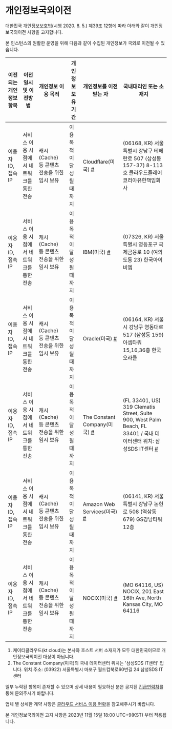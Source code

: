 # 개인정보국외이전
대한민국 개인정보보호법(시행 2020. 8. 5.) 제39조 12항에 따라 아래와 같이 개인정보국외이전 사항을 고지합니다.

본 인스턴스의 원활한 운영을 위해 다음과 같이 수집된 개인정보가 국외로 이전될 수 있습니다.

| 이전되는 개인정보 항목 | 이전일시 및 이전방법                      | 개인정보 이용 목적                                                    | 개인정보 보유 기간         | 개인정보를 이전받는 자     | 국내대리인 또는 소재지                                                                       |
|------------------------|-------------------------------------------|-----------------------------------------------------------------------|----------------------------|----------------------------|----------------------------------------------------------------------------------------------|
| 이용자 ID, 접속 IP     | 서비스 이용 시점에서 네트워크를 통한 전송 | 캐시(Cache) 등 콘텐츠 전송을 위한 임시 보유 | 이용 목적이 달성될 때 까지 | Cloudflare(미국) [#](https://www.cloudflare.com/)           | (06168, KR) 서울특별시 강남구 테헤란로 507 (삼성동 157-37) 8-113호 클라우드플레어코리아유한책임회사 |
| 이용자 ID, 접속 IP     | 서비스 이용 시점에서 네트워크를 통한 전송 | 캐시(Cache) 등 콘텐츠 전송을 위한 임시 보유 | 이용 목적이 달성될 때 까지 | IBM(미국) [#](https://www.ibm.com/kr-ko/cloud) | (07326, KR) 서울특별시 영등포구 국제금융로 10 (여의도동 23) 한국아이비엠 |
| 이용자 ID, 접속 IP     | 서비스 이용 시점에서 네트워크를 통한 전송 | 캐시(Cache) 등 콘텐츠 전송을 위한 임시 보유 | 이용 목적이 달성될 때 까지 | Oracle(미국) [#](https://www.oracle.com/kr/corporate/contact/) | (06164, KR) 서울시 강남구 영동대로 517 (삼성동 159) 아셈타워 15,16,36층 한국오라클 |
| 이용자 ID, 접속 IP     | 서비스 이용 시점에서 네트워크를 통한 전송 | 캐시(Cache) 등 콘텐츠 전송을 위한 임시 보유 | 이용 목적이 달성될 때 까지 | The Constant Company(미국) [#](https://www.constant.com/) | (FL 33401, US) 319 Clematis Street, Suite 900, West Palm Beach, FL 33401 / 국내 데이터센터 위치: 삼성SDS IT센터 [#](https://www.peeringdb.com/asn/20473) |
| 이용자 ID, 접속 IP     | 서비스 이용 시점에서 네트워크를 통한 전송 | 캐시(Cache) 등 콘텐츠 전송을 위한 임시 보유 | 이용 목적이 달성될 때 까지 | Amazon Web Services(미국) [#](https://aws.amazon.com/)| (06141, KR) 서울특별시 강남구 논현로 508 (역삼동 679) GS강남타워 12층 |
| 이용자 ID, 접속 IP     | 서비스 이용 시점에서 네트워크를 통한 전송 | 캐시(Cache) 등 콘텐츠 전송을 위한 임시 보유 | 이용 목적이 달성될 때 까지 | NOCIX(미국) [#](https://www.nocix.net/)| (MO 64116, US) NOCIX, 201 East 16th Ave, North Kansas City, MO 64116 |

1. 케이티클라우드(kt cloud)는 본사와 호스트 서버 소재지가 모두 대한민국이므로 개인정보국외이전 대상이 아닙니다.
2. The Constant Company(미국)의 국내 데이터센터 위치는 '삼성SDS IT센터' 입니다. 위치 주소: (03922) 서울특별시 마포구 월드컵북로60번길 24 삼성SDS IT센터

일부 누락된 항목이 존재할 수 있으며 상세 내용이 필요하신 분은 공지된 [긴급연락처](site_terms.md)를 통해 문의주시기 바랍니다.

업체 별 상세한 계약 사항은 [클라우드 서비스 이용 현황](cloudservices.md)을 참고해주시기 바랍니다.

본 개인정보국외이전 고지 사항은 2023년 11월 15일 18:00 UTC+9(KST) 부터 적용됩니다.
